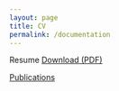 ```yaml
---
layout: page
title: CV
permalink: /documentation
---
```

Resume
[Download (PDF)](https://github.com/jeremysutherland/jeremysutherland.github.io/files/12883335/jeremy-sutherland-resume.pdf)


[Publications](https://scholar.google.com/citations?hl=en&user=fNlmqGwAAAAJ)
